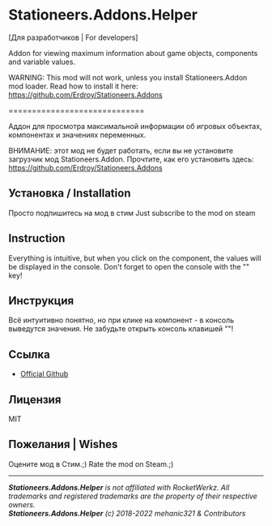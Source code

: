 # Stationeers.Addons.Helper

[Для разработчиков | For developers]

Addon for viewing maximum information about game objects, components and variable values.

WARNING: This mod will not work, unless you install Stationeers.Addon mod loader. Read how to install it here: https://github.com/Erdroy/Stationeers.Addons

=============================

Аддон для просмотра максимальной информации об игровых объектах, компонентах и значениях переменных.

ВНИМАНИЕ: этот мод не будет работать, если вы не установите загрузчик мод Stationeers.Addon. Прочтите, как его установить здесь: https://github.com/Erdroy/Stationeers.Addons

## Установка / Installation
Просто подпишитесь на мод в стим
Just subscribe to the mod on steam

## Instruction
Everything is intuitive, but when you click on the component, the values will be displayed in the console.
Don't forget to open the console with the "\" key!

## Инструкция
Всё интуитивно понятно, но при клике на компонент - в консоль выведутся значения. 
Не забудьте открыть консоль клавишей "\"!

## Ссылка
* [Official Github](https://github.com/mehanic321/Stationeers.Addons.Helper)

## Лицензия
MIT

## Пожелания | Wishes
Оцените мод в Стим.;)
Rate the mod on Steam.;)
___
***Stationeers.Addons.Helper** is not affiliated with RocketWerkz. All trademarks and registered trademarks are the property of their respective owners.*<br>
***Stationeers.Addons.Helper** (c) 2018-2022 mehanic321 & Contributors*
